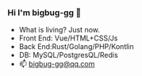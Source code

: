 ### Hi I'm bigbug-gg 👋

- What is living? Just now.
- Front End: Vue/HTML+CSS/Js
- Back End:Rust/Golang/PHP/Kontlin
- DB: MySQL/PostgresQL/Redis
- 📫 bigbug-gg@qq.com

<!--
**bigbug-gg/bigbug-gg** is a ✨ _special_ ✨ repository because its `README.md` (this file) appears on your GitHub profile.

Here are some ideas to get you started:

- 🔭 I’m currently working on ...
- 🌱 I’m currently learning ...
- 👯 I’m looking to collaborate on ...
- 🤔 I’m looking for help with ...
- 💬 Ask me about ...
- 📫 How to reach me: ...
- 😄 Pronouns: ...
- ⚡ Fun fact: ...
-->
